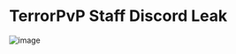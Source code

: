 # TerrorPvP Staff Discord Leak
![image](https://i.pinimg.com/originals/88/82/bc/8882bcf327896ab79fb97e85ae63a002.gif)
